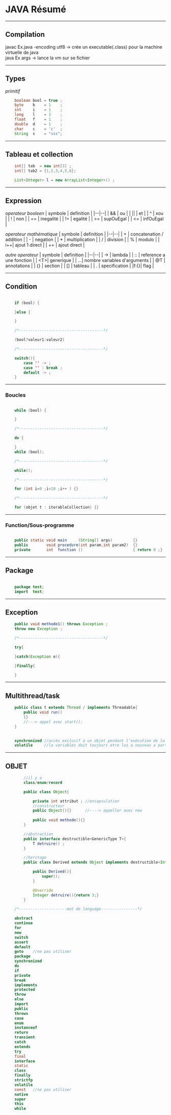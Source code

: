 # JAVA Résumé

---
## Compilation
javac Ex.java -encoding utf8 -> crée un executable(.class) pour la machine virtuelle de java\
java Ex args  -> lance la vm sur se fichier
	

---
## Types

*primitif*
```java
	boolean bool = true ;
	byte    b    = 1    ;
	int     i    = 1    ;
	long    l    = 3    ;
	float   f    = 1    ;
	double  d    = 1    ;
	char    c    = 'c'  ;
	String  s    = "sss";
```
---
## Tableau et collection
```java
	int[] tab  = new int[3] ;
	int[] tab2 = {1,2,3,4,5,6};

	List<Integer> l = new ArrayList<Integer>() ;
```
---
## Expression
	
*operateur booleen*
| symbole | definition |
|--|--|
| && | ou                           |
| \|\| | et                           |
| ^  | xou                          |
| !  | non                          |
| == | inegalité                    |
| != | egalité                      |
| >= | supOuEgal                    |
| <= | infOuEgal                    |

*operateur mathématique*
| symbole | definition |
|--|--|
| +  | concatenation / addition     |
| -  | negation                     |
| *  | multiplication               |
| /  | division                     |
| %  | modulo                       |
| i++| ajout 1 direct               |
| += | ajout direct                 |

*autre operateur*
| symbole | definition |
|--|--|
| -> | lambda                       |
| :: | reference a une fonction     |
| \<T>| generique                    |
| ...| nombre variables d'arguments |
| @T | annotations                  |
| {} | section                      |
| [] | tableau                      |
| .  | specification                |
|f:{}| flag                         |

---
## Condition
```java

	if (bool) {

	}else {

	}

	/*-------------------------------------*/

	(bool?valeur1:valeur2)

	/*-------------------------------------*/

	switch(){
		case '' -> ;
		case '' : break ;
		default -> ;
	}

```
---
### Boucles
```java

	while (bool) {

	}

	/*-------------------------------------*/

	do {

	} 
	while (bool);

	/*-------------------------------------*/

	while();

	/*-------------------------------------*/

	for (int i=0 ;i<10 ;i++ ) {}

	/*-------------------------------------*/

	for (objet t : iterableCollection) {}

```
----
### Function/Sous-programme
```java

	public static void main     (String[] args)   		{}
	public        void procedure(int param,int param2)	{}
	private       int  function ()						{ return 0 ;}
```
----
## Package
```java

	package test;
	import  test;

```
----
## Exception
```java
	public void methode1() throws Exception ;
	throw new Exception ;

	/*-------------------------------------*/

	try{

	}catch(Exception e){

	}finally{

	}
```
----
## Multithread/task
```java
	public class t extends Thread / implements Threadable{
		public void run()
		{}
		//---> appel avec start();
	}

	
	synchronized //accès exclusif à un objet pendant l’exécution de la méthode
	volatile     //la variables doit toujours etre lus a nouveau a partir de la memoire centrale avant les operations
```
----
## OBJET
```java
		//il y a
		class/enum/record

		public class Object{

			private int attribut ; //encapsulation
			//constructeur
			public Object(){}      //----> appeller avec new	
			
			public void methode(){}		
		}

		//abstraction
		public interface destructible<GenericType T>{
			T detruire() ;
		}

		//heritage
		public class Derived extends Object implements destructible<Integer> {

			public Derived(){
				super();
			}

			@Override
			Integer detruire(){return 3;}
		}

	/*---------------------mot de language----------------*/

	abstract	
	continue	
	for	
	new	
	switch
	assert	
	default	
	goto	//ne pas utiliser
	package	
	synchronized
	do	
	if	
	private
	break	
	implements	
	protected	
	throw
	else	
	import	
	public	
	throws
	case	
	enum
	instanceof	
	return	
	transient
	catch	
	extends
	try
	final	
	interface	
	static
	class	
	finally
	strictfp
	volatile
	const	//ne pas utiliser
	native	
	super
	this
	while
